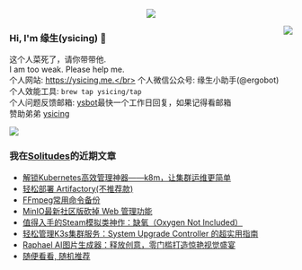 <p align="center">
    <img align="center" src="https://github-profile-trophy.vercel.app/?username=ysicing&title=Star,Follower,Commit,Issue" style="max-width:100%;">
</p>

<img align="right" src="https://github-readme-stats.vercel.app/api?username=ysicing&show_icons=true&icon_color=805AD5&text_color=718096&bg_color=ffffff&hide_title=true" />


### Hi, I'm 缘生(ysicing) 👋

<!--
**ysicing/ysicing** is a ✨ _special_ ✨ repository because its `README.md` (this file) appears on your GitHub profile.

Here are some ideas to get you started:

- 🔭 I’m currently working on ...
- 🌱 I’m currently learning ...
- 👯 I’m looking to collaborate on ...
- 🤔 I’m looking for help with ...
- 💬 Ask me about ...
- 📫 How to reach me: ...
- 😄 Pronouns: ...
- ⚡ Fun fact: ...
- 🌈 I'm currently working on ... 😎
- 🐳 I’m currently learning go\k8s source code. 😅
- 🤔 I'm thinking about how to make more more money 😁.
- 💬 Ask me about `lao biao`
- 📫 How to reach me: mail [i@ysicing.me](mailto:i@ysicing.me) or blog [ysicing.me](https://ysicing.me) 
- sponsor: [ysicing](https://afdian.net/@ysicing)

-->

这个人菜死了，请你带带他.</br>
I am too weak. Please help me.</br>
个人网站: https://ysicing.me.</br>
个人微信公众号: 缘生小助手(@ergobot)</br>
个人效能工具: `brew tap ysicing/tap`</br>
个人问题反馈邮箱:  [ysbot](mailto:ysbot@12306.work)最快一个工作日回复，如果记得看邮箱</br>
赞助弟弟 [ysicing](https://sponsor.ysicing.net/)

![](https://komarev.com/ghpvc/?username=ysicing&color=green)

<!--events start -->

### 我在[Solitudes](https://ysicing.me)的近期文章

*  [解锁Kubernetes高效管理神器——k8m，让集群运维更简单](https://blog.ysicing.net/tools/k8m/v1)
*  [轻松部署 Artifactory(不推荐款)](https://blog.ysicing.net/tools/artifactory/v1)
*  [FFmpeg常用命令备份](https://blog.ysicing.net/ffmpeg/v1)
*  [MinIO最新社区版砍掉 Web 管理功能](https://blog.ysicing.net/minio-2025-5-24/v1)
*  [值得入手的Steam模拟类神作：缺氧（Oxygen Not Included）](https://blog.ysicing.net/steam/oxygen-not-included/v1)
*  [轻松管理K3s集群服务：System Upgrade Controller 的超实用指南](https://blog.ysicing.net/k3s/system-upgrade-controller/v1)
*  [Raphael AI图片生成器：释放创意，零门槛打造惊艳视觉盛宴](https://blog.ysicing.net/recommend/raphael-app/v1)
*  [随便看看, 随机推荐](https://ysicing.me/random/)


<!--events end -->
